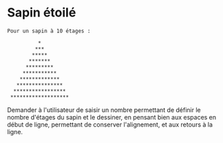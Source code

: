 # Sapin étoilé

    Pour un sapin à 10 étages :

              *
             ***
            *****
           *******
          *********
         ***********
        *************
       ***************
      *****************
     *******************

Demander à l'utilisateur de saisir un nombre permettant de définir le nombre d'étages du sapin et le dessiner, en pensant bien aux espaces en début de ligne, permettant de conserver l'alignement, et aux retours à la ligne.